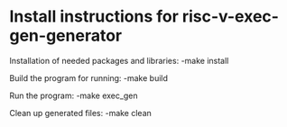 # Install instructions for risc-v-exec-gen-generator

Installation of needed packages and libraries:
-make install

Build the program for running:
-make build

Run the program:
-make exec_gen

Clean up generated files:
-make clean
